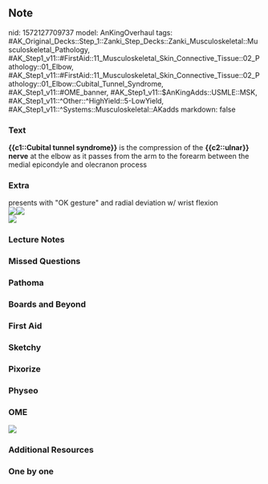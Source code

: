 ## Note
nid: 1572127709737
model: AnKingOverhaul
tags: #AK_Original_Decks::Step_1::Zanki_Step_Decks::Zanki_Musculoskeletal::Musculoskeletal_Pathology, #AK_Step1_v11::#FirstAid::11_Musculoskeletal_Skin_Connective_Tissue::02_Pathology::01_Elbow, #AK_Step1_v11::#FirstAid::11_Musculoskeletal_Skin_Connective_Tissue::02_Pathology::01_Elbow::Cubital_Tunnel_Syndrome, #AK_Step1_v11::#OME_banner, #AK_Step1_v11::$AnKingAdds::USMLE::MSK, #AK_Step1_v11::^Other::^HighYield::5-LowYield, #AK_Step1_v11::^Systems::Musculoskeletal::AKadds
markdown: false

### Text
<b>{{c1::Cubital tunnel syndrome}}</b> is the compression of the
<b>{{c2::ulnar}} nerve</b> at the elbow as it passes from the arm
to the forearm between the medial epicondyle and olecranon process

### Extra
<div>
  presents with "OK gesture" and radial deviation w/ wrist flexion
</div><img src="paste-22999549870083%20(1).jpg" class=
"resizer"><img src="paste-23046794510339.jpg" class="resizer">
<div><img src="paste-28848ea3f468b672cdb46bb566bfdb389afe64a3.jpg"
class="resizer"></div>

### Lecture Notes


### Missed Questions


### Pathoma


### Boards and Beyond


### First Aid


### Sketchy


### Pixorize


### Physeo


### OME
<div class="ome-widget">
  <a href="https://onlinemeded.org?ref=anki"><img src=
  "_OME_AnkiFlashcards_General_3.png"></a>
</div>

### Additional Resources


### One by one

